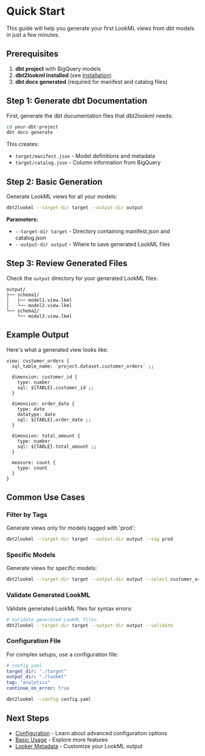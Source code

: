 # Quick Start

This guide will help you generate your first LookML views from dbt models in just a few minutes.

## Prerequisites

1. **dbt project** with BigQuery models
2. **dbt2lookml installed** (see [Installation](installation.md))
3. **dbt docs generated** (required for manifest and catalog files)

## Step 1: Generate dbt Documentation

First, generate the dbt documentation files that dbt2lookml needs:

```bash
cd your-dbt-project
dbt docs generate
```

This creates:
- `target/manifest.json` - Model definitions and metadata
- `target/catalog.json` - Column information from BigQuery

## Step 2: Basic Generation

Generate LookML views for all your models:

```bash
dbt2lookml --target-dir target --output-dir output
```

**Parameters:**
- `--target-dir target` - Directory containing manifest.json and catalog.json
- `--output-dir output` - Where to save generated LookML files

## Step 3: Review Generated Files

Check the `output` directory for your generated LookML files:

```
output/
├── schema1/
│   ├── model1.view.lkml
│   └── model2.view.lkml
└── schema2/
    └── model3.view.lkml
```

## Example Output

Here's what a generated view looks like:

```lookml
view: customer_orders {
  sql_table_name: `project.dataset.customer_orders` ;;

  dimension: customer_id {
    type: number
    sql: ${TABLE}.customer_id ;;
  }

  dimension: order_date {
    type: date
    datatype: date
    sql: ${TABLE}.order_date ;;
  }

  dimension: total_amount {
    type: number
    sql: ${TABLE}.total_amount ;;
  }

  measure: count {
    type: count
  }
}
```

## Common Use Cases

### Filter by Tags

Generate views only for models tagged with 'prod':

```bash
dbt2lookml --target-dir target --output-dir output --tag prod
```

### Specific Models

Generate views for specific models:

```bash
dbt2lookml --target-dir target --output-dir output --select customer_orders
```

### Validate Generated LookML

Validate generated LookML files for syntax errors:

```bash
# Validate generated LookML files
dbt2lookml --target-dir target --output-dir output --validate
```

### Configuration File

For complex setups, use a configuration file:

```yaml
# config.yaml
target_dir: "./target"
output_dir: "./lookml"
tag: "analytics"
continue_on_error: true
```

```bash
dbt2lookml --config config.yaml
```

## Next Steps

- [Configuration](configuration.md) - Learn about advanced configuration options
- [Basic Usage](../user-guide/basic-usage.md) - Explore more features
- [Looker Metadata](../user-guide/looker-metadata.md) - Customize your LookML output
